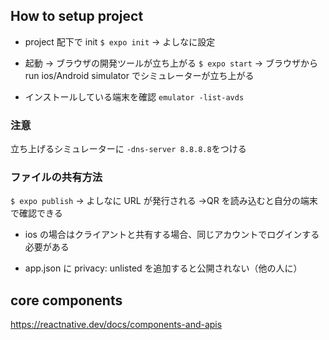 ## How to setup project

- project 配下で init
  `$ expo init`
  → よしなに設定

- 起動 → ブラウザの開発ツールが立ち上がる
  `$ expo start`
  → ブラウザから run ios/Android simulator でシミュレーターが立ち上がる

- インストールしている端末を確認
  `emulator -list-avds`

### 注意

立ち上げるシミュレーターに `-dns-server 8.8.8.8`をつける

### ファイルの共有方法

`$ expo publish`
→ よしなに URL が発行される →QR を読み込むと自分の端末で確認できる

- ios の場合はクライアントと共有する場合、同じアカウントでログインする必要がある

- app.json に privacy: unlisted を追加すると公開されない（他の人に）

## core components

https://reactnative.dev/docs/components-and-apis
